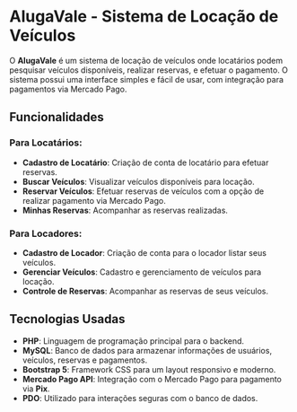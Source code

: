 # AlugaVale - Sistema de Locação de Veículos

O **AlugaVale** é um sistema de locação de veículos onde locatários podem pesquisar veículos disponíveis, realizar reservas, e efetuar o pagamento. O sistema possui uma interface simples e fácil de usar, com integração para pagamentos via Mercado Pago.

## Funcionalidades

### Para Locatários:
- **Cadastro de Locatário**: Criação de conta de locatário para efetuar reservas.
- **Buscar Veículos**: Visualizar veículos disponíveis para locação.
- **Reservar Veículos**: Efetuar reservas de veículos com a opção de realizar pagamento via Mercado Pago.
- **Minhas Reservas**: Acompanhar as reservas realizadas.

### Para Locadores:
- **Cadastro de Locador**: Criação de conta para o locador listar seus veículos.
- **Gerenciar Veículos**: Cadastro e gerenciamento de veículos para locação.
- **Controle de Reservas**: Acompanhar as reservas de seus veículos.

## Tecnologias Usadas
- **PHP**: Linguagem de programação principal para o backend.
- **MySQL**: Banco de dados para armazenar informações de usuários, veículos, reservas e pagamentos.
- **Bootstrap 5**: Framework CSS para um layout responsivo e moderno.
- **Mercado Pago API**: Integração com o Mercado Pago para pagamento via **Pix**.
- **PDO**: Utilizado para interações seguras com o banco de dados.

